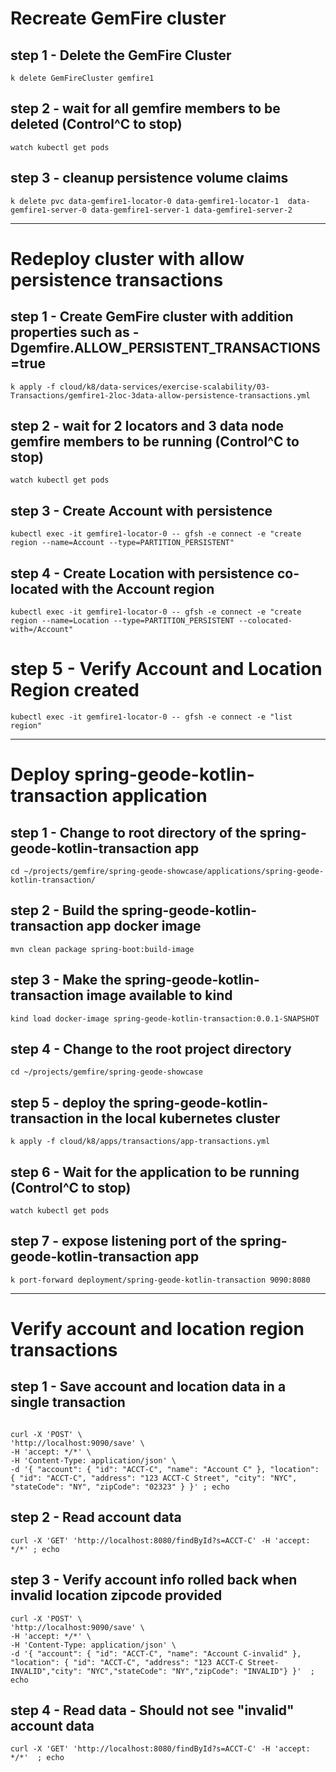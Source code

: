 # Recreate GemFire cluster 

## step 1 - Delete the GemFire Cluster

```shell
k delete GemFireCluster gemfire1
```


## step 2 - wait for all gemfire members to be deleted  (Control^C to stop)

```shell
watch kubectl get pods
```

## step 3 - cleanup persistence volume claims

```shell
k delete pvc data-gemfire1-locator-0 data-gemfire1-locator-1  data-gemfire1-server-0 data-gemfire1-server-1 data-gemfire1-server-2
```



----------------------------------------------------
# Redeploy cluster with allow persistence transactions

## step 1 - Create GemFire cluster with addition properties such as -Dgemfire.ALLOW_PERSISTENT_TRANSACTIONS=true

```shell
k apply -f cloud/k8/data-services/exercise-scalability/03-Transactions/gemfire1-2loc-3data-allow-persistence-transactions.yml
```


## step 2 - wait for 2 locators and 3 data node gemfire members to be running  (Control^C to stop)

```shell
watch kubectl get pods
```


## step 3 - Create Account with persistence

```shell
kubectl exec -it gemfire1-locator-0 -- gfsh -e connect -e "create region --name=Account --type=PARTITION_PERSISTENT"
```

## step 4 - Create Location with persistence co-located with the Account region

```shell
kubectl exec -it gemfire1-locator-0 -- gfsh -e connect -e "create region --name=Location --type=PARTITION_PERSISTENT --colocated-with=/Account"
```


# step 5 - Verify Account and Location Region created

```shell
kubectl exec -it gemfire1-locator-0 -- gfsh -e connect -e "list region"
```

------------------------------------------------------
# Deploy spring-geode-kotlin-transaction application

## step 1 - Change to root directory of the spring-geode-kotlin-transaction app

```shell
cd ~/projects/gemfire/spring-geode-showcase/applications/spring-geode-kotlin-transaction/
```

## step 2 - Build the spring-geode-kotlin-transaction app docker image

```shell
mvn clean package spring-boot:build-image
```

## step 3 - Make the spring-geode-kotlin-transaction image available to kind

```shell
kind load docker-image spring-geode-kotlin-transaction:0.0.1-SNAPSHOT
```

## step 4 - Change to the root project directory

```shell
cd ~/projects/gemfire/spring-geode-showcase
```

## step 5 - deploy the spring-geode-kotlin-transaction in the local kubernetes cluster

```shell
k apply -f cloud/k8/apps/transactions/app-transactions.yml
```

## step 6 - Wait for the application to be running  (Control^C to stop)

```shell
watch kubectl get pods
```

## step 7 - expose listening port of the spring-geode-kotlin-transaction app

```shell
k port-forward deployment/spring-geode-kotlin-transaction 9090:8080
```


------------------------------------------------------
# Verify account and location region transactions

## step 1 - Save account and location data in a single transaction

```shell

curl -X 'POST' \
'http://localhost:9090/save' \
-H 'accept: */*' \
-H 'Content-Type: application/json' \
-d '{ "account": { "id": "ACCT-C", "name": "Account C" }, "location": { "id": "ACCT-C", "address": "123 ACCT-C Street", "city": "NYC", "stateCode": "NY", "zipCode": "02323" } }' ; echo

```

## step 2 - Read account data

```shell
curl -X 'GET' 'http://localhost:8080/findById?s=ACCT-C' -H 'accept: */*' ; echo
```


## step 3 - Verify account info rolled back when invalid location zipcode provided

```shell
curl -X 'POST' \
'http://localhost:9090/save' \
-H 'accept: */*' \
-H 'Content-Type: application/json' \
-d '{ "account": { "id": "ACCT-C", "name": "Account C-invalid" }, "location": { "id": "ACCT-C", "address": "123 ACCT-C Street-INVALID","city": "NYC","stateCode": "NY","zipCode": "INVALID"} }'  ; echo
```


## step 4 - Read data - Should not see "invalid" account data

```shell
curl -X 'GET' 'http://localhost:8080/findById?s=ACCT-C' -H 'accept: */*'  ; echo
```
